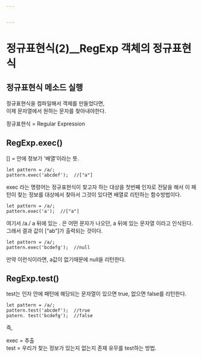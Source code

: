 ```yaml
---


---
```


<h1 id="정규표현식2__regexp-객체의-정규표현식">정규표현식(2)__RegExp 객체의 정규표현식</h1>
<h2 id="정규표현식-메소드-실행">정규표현식 메소드 실행</h2>
<p>정규표현식을 컴파일해서 객체를 만들었다면,<br>
이제 문자열에서 원하는 문자를 찾아내야한다.</p>
<p>정규표현식 = Regular Expression</p>
<h2 id="regexp.exec">RegExp.exec()</h2>
<p>[]  = 안에 정보가 '배열’이라는 뜻.</p>
<pre><code>let pattern = /a/;
pattern.exec('abcdef');  //["a"]
</code></pre>
<p>exec 라는 명령어는 정규표현식이 찾고자 하는 대상을 첫번째 인자로 전달을 해서 이 패턴이 찾는 정보를 대상에서 찾아서 그것이 있다면 배열로 리턴하는 함수방법이다.</p>
<pre><code>let pattern = /a/;
pattern.exec('a');  //["a"]
</code></pre>
<p>여기서 /a./ a 뒤에 있는 . 은 어떤 문자가 나오던, a 뒤에 있는 문자열 이라고 인식된다. 그래서 결과 값이 [“ab”]가 출력되는 것이다.</p>
<pre><code>let pattern = /a/;
pattern.exec('bcdefg');  //null
</code></pre>
<p>만약 이런식이라면, a값이 없기때문에 null을 리턴한다.</p>
<h2 id="regexp.test">RegExp.test()</h2>
<p>test는 인자 안에 패턴에 해당되는 문자열이 있으면 true, 없으면 false를 리턴한다.</p>
<pre><code>let pattern = /a/;
pattern.test('abcdef');  //true
patern. test('bcdefg');  //false
</code></pre>
<p>즉,</p>
<p>exec = 추출<br>
test = 우리가 찾는 정보가 있는지 없는지 존재 유무를 test하는 방법.</p>

